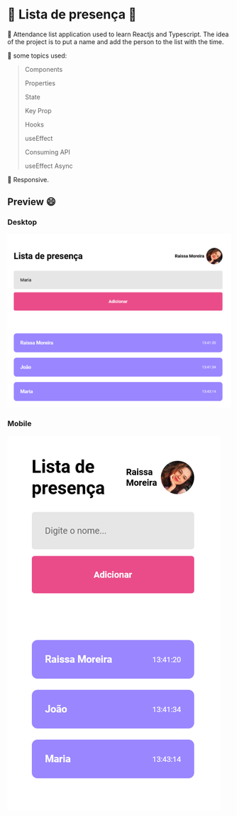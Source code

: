 # :page_facing_up: Lista de presença :bookmark_tabs:

:pushpin: Attendance list application used to learn Reactjs and Typescript. The idea of ​​the project is to put a name and add the person to the list with the time.

:pushpin: some topics used: 
> Components
> 
> Properties
> 
> State
> 
> Key Prop
> 
> Hooks
> 
> useEffect
> 
> Consuming API
> 
> useEffect Async

:pushpin: Responsive.

## Preview :smile:

### Desktop
![home page desktop](https://github.com/RaissaMoreira/lista_presenca_reactjs/blob/master/images/desktop.png?raw=true)
### Mobile

![sinopse mobile](https://github.com/RaissaMoreira/lista_presenca_reactjs/blob/master/images/mobile.png?raw=true)
